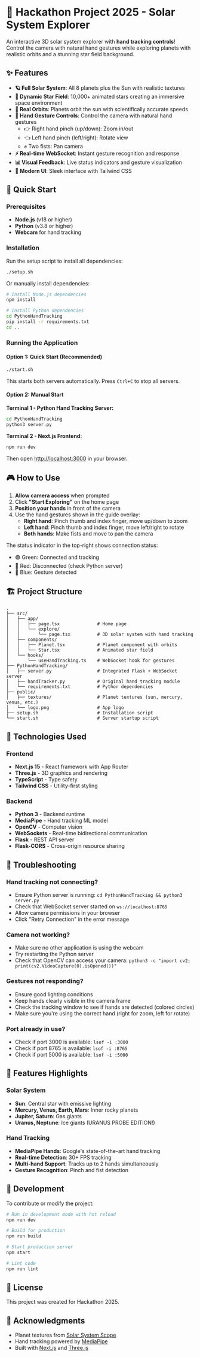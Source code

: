 # 🌌 Hackathon Project 2025 - Solar System Explorer

An interactive 3D solar system explorer with **hand tracking controls**! Control the camera with natural hand gestures while exploring planets with realistic orbits and a stunning star field background.

## ✨ Features

- **🪐 Full Solar System**: All 8 planets plus the Sun with realistic textures
- **🌟 Dynamic Star Field**: 10,000+ animated stars creating an immersive space environment  
- **🎯 Real Orbits**: Planets orbit the sun with scientifically accurate speeds
- **👋 Hand Gesture Controls**: Control the camera with natural hand gestures
  - 👉 Right hand pinch (up/down): Zoom in/out
  - 👈 Left hand pinch (left/right): Rotate view
  - ✊ Two fists: Pan camera
- **⚡ Real-time WebSocket**: Instant gesture recognition and response
- **📊 Visual Feedback**: Live status indicators and gesture visualization
- **🎨 Modern UI**: Sleek interface with Tailwind CSS

## 🚀 Quick Start

### Prerequisites

- **Node.js** (v18 or higher)
- **Python** (v3.8 or higher)
- **Webcam** for hand tracking

### Installation

Run the setup script to install all dependencies:

```bash
./setup.sh
```

Or manually install dependencies:

```bash
# Install Node.js dependencies
npm install

# Install Python dependencies
cd PythonHandTracking
pip install -r requirements.txt
cd ..
```

### Running the Application

#### Option 1: Quick Start (Recommended)

```bash
./start.sh
```

This starts both servers automatically. Press `Ctrl+C` to stop all servers.

#### Option 2: Manual Start

**Terminal 1 - Python Hand Tracking Server:**
```bash
cd PythonHandTracking
python3 server.py
```

**Terminal 2 - Next.js Frontend:**
```bash
npm run dev
```

Then open [http://localhost:3000](http://localhost:3000) in your browser.

## 🎮 How to Use

1. **Allow camera access** when prompted
2. Click **"Start Exploring"** on the home page
3. **Position your hands** in front of the camera
4. Use the hand gestures shown in the guide overlay:
   - **Right hand**: Pinch thumb and index finger, move up/down to zoom
   - **Left hand**: Pinch thumb and index finger, move left/right to rotate  
   - **Both hands**: Make fists and move to pan the camera

The status indicator in the top-right shows connection status:
- 🟢 Green: Connected and tracking
- 🔴 Red: Disconnected (check Python server)
- 🔵 Blue: Gesture detected

## 🏗️ Project Structure

```
.
├── src/
│   ├── app/
│   │   ├── page.tsx              # Home page
│   │   └── explore/
│   │       └── page.tsx          # 3D solar system with hand tracking
│   ├── components/
│   │   ├── Planet.tsx            # Planet component with orbits
│   │   └── Star.tsx              # Animated star field
│   └── hooks/
│       └── useHandTracking.ts    # WebSocket hook for gestures
├── PythonHandTracking/
│   ├── server.py                 # Integrated Flask + WebSocket server
│   ├── handTracker.py            # Original hand tracking module
│   └── requirements.txt          # Python dependencies
├── public/
│   ├── textures/                 # Planet textures (sun, mercury, venus, etc.)
│   └── logo.png                  # App logo
├── setup.sh                      # Installation script
└── start.sh                      # Server startup script
```

## 🔧 Technologies Used

### Frontend
- **Next.js 15** - React framework with App Router
- **Three.js** - 3D graphics and rendering
- **TypeScript** - Type safety
- **Tailwind CSS** - Utility-first styling

### Backend
- **Python 3** - Backend runtime
- **MediaPipe** - Hand tracking ML model
- **OpenCV** - Computer vision
- **WebSockets** - Real-time bidirectional communication
- **Flask** - REST API server
- **Flask-CORS** - Cross-origin resource sharing

## 🐛 Troubleshooting

### Hand tracking not connecting?
- Ensure Python server is running: `cd PythonHandTracking && python3 server.py`
- Check that WebSocket server started on `ws://localhost:8765`
- Allow camera permissions in your browser
- Click "Retry Connection" in the error message

### Camera not working?
- Make sure no other application is using the webcam
- Try restarting the Python server
- Check that OpenCV can access your camera: `python3 -c "import cv2; print(cv2.VideoCapture(0).isOpened())"`

### Gestures not responding?
- Ensure good lighting conditions
- Keep hands clearly visible in the camera frame
- Check the tracking window to see if hands are detected (colored circles)
- Make sure you're using the correct hand (right for zoom, left for rotate)

### Port already in use?
- Check if port 3000 is available: `lsof -i :3000`
- Check if port 8765 is available: `lsof -i :8765`
- Check if port 5000 is available: `lsof -i :5000`

## 🌟 Features Highlights

### Solar System
- **Sun**: Central star with emissive lighting
- **Mercury, Venus, Earth, Mars**: Inner rocky planets
- **Jupiter, Saturn**: Gas giants
- **Uranus, Neptune**: Ice giants (URANUS PROBE EDITION!)

### Hand Tracking
- **MediaPipe Hands**: Google's state-of-the-art hand tracking
- **Real-time Detection**: 30+ FPS tracking
- **Multi-hand Support**: Tracks up to 2 hands simultaneously
- **Gesture Recognition**: Pinch and fist detection

## 📝 Development

To contribute or modify the project:

```bash
# Run in development mode with hot reload
npm run dev

# Build for production
npm run build

# Start production server
npm start

# Lint code
npm run lint
```

## 📄 License

This project was created for Hackathon 2025.

## 🙏 Acknowledgments

- Planet textures from [Solar System Scope](https://www.solarsystemscope.com/textures/)
- Hand tracking powered by [MediaPipe](https://google.github.io/mediapipe/)
- Built with [Next.js](https://nextjs.org) and [Three.js](https://threejs.org)
